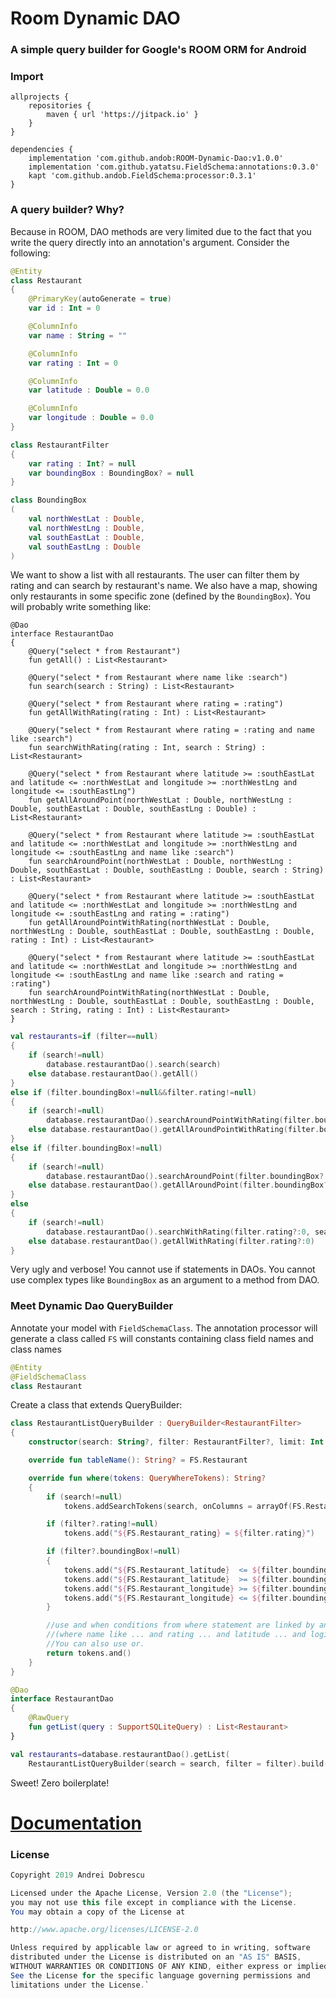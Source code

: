 # Room Dynamic DAO

### A simple query builder for Google's ROOM ORM for Android

### Import

```
allprojects {
    repositories {
        maven { url 'https://jitpack.io' }
    }
}
```
```
dependencies {
    implementation 'com.github.andob:ROOM-Dynamic-Dao:v1.0.0'
    implementation 'com.github.yatatsu.FieldSchema:annotations:0.3.0'
    kapt 'com.github.andob.FieldSchema:processor:0.3.1'
}
```

### A query builder? Why?

Because in ROOM, DAO methods are very limited due to the fact that you write the query directly into an annotation's argument. Consider the following:

```kotlin
@Entity
class Restaurant
{
    @PrimaryKey(autoGenerate = true)
    var id : Int = 0

    @ColumnInfo
    var name : String = ""

    @ColumnInfo
    var rating : Int = 0

    @ColumnInfo
    var latitude : Double = 0.0

    @ColumnInfo
    var longitude : Double = 0.0
}
```

```kotlin
class RestaurantFilter
{
    var rating : Int? = null
    var boundingBox : BoundingBox? = null
}
```

```kotlin
class BoundingBox
(
    val northWestLat : Double,
    val northWestLng : Double,
    val southEastLat : Double,
    val southEastLng : Double
)
```

We want to show a list with all restaurants. The user can filter them by rating and can search by restaurant's name. We also have a map, showing only restaurants in some specific zone (defined by the ``BoundingBox``). You will probably write something like:

```kolin
@Dao
interface RestaurantDao
{
    @Query("select * from Restaurant")
    fun getAll() : List<Restaurant>

    @Query("select * from Restaurant where name like :search")
    fun search(search : String) : List<Restaurant>

    @Query("select * from Restaurant where rating = :rating")
    fun getAllWithRating(rating : Int) : List<Restaurant>

    @Query("select * from Restaurant where rating = :rating and name like :search")
    fun searchWithRating(rating : Int, search : String) : List<Restaurant>

    @Query("select * from Restaurant where latitude >= :southEastLat and latitude <= :northWestLat and longitude >= :northWestLng and longitude <= :southEastLng")
    fun getAllAroundPoint(northWestLat : Double, northWestLng : Double, southEastLat : Double, southEastLng : Double) : List<Restaurant>

    @Query("select * from Restaurant where latitude >= :southEastLat and latitude <= :northWestLat and longitude >= :northWestLng and longitude <= :southEastLng and name like :search")
    fun searchAroundPoint(northWestLat : Double, northWestLng : Double, southEastLat : Double, southEastLng : Double, search : String) : List<Restaurant>

    @Query("select * from Restaurant where latitude >= :southEastLat and latitude <= :northWestLat and longitude >= :northWestLng and longitude <= :southEastLng and rating = :rating")
    fun getAllAroundPointWithRating(northWestLat : Double, northWestLng : Double, southEastLat : Double, southEastLng : Double, rating : Int) : List<Restaurant>

    @Query("select * from Restaurant where latitude >= :southEastLat and latitude <= :northWestLat and longitude >= :northWestLng and longitude <= :southEastLng and name like :search and rating = :rating")
    fun searchAroundPointWithRating(northWestLat : Double, northWestLng : Double, southEastLat : Double, southEastLng : Double, search : String, rating : Int) : List<Restaurant>
}
```

```kotlin
val restaurants=if (filter==null)
{
    if (search!=null)
        database.restaurantDao().search(search)
    else database.restaurantDao().getAll()
}
else if (filter.boundingBox!=null&&filter.rating!=null)
{
    if (search!=null)
        database.restaurantDao().searchAroundPointWithRating(filter.boundingBox?.northWestLat?:0.0, filter.boundingBox?.northWestLng?:0.0, filter.boundingBox?.southEastLat?:0.0, filter.boundingBox?.southEastLng?:0.0, search, filter.rating?:0)
    else database.restaurantDao().getAllAroundPointWithRating(filter.boundingBox?.northWestLat?:0.0, filter.boundingBox?.northWestLng?:0.0, filter.boundingBox?.southEastLat?:0.0, filter.boundingBox?.southEastLng?:0.0, filter.rating?:0)
}
else if (filter.boundingBox!=null)
{
    if (search!=null)
        database.restaurantDao().searchAroundPoint(filter.boundingBox?.northWestLat?:0.0, filter.boundingBox?.northWestLng?:0.0, filter.boundingBox?.southEastLat?:0.0, filter.boundingBox?.southEastLng?:0.0, search)
    else database.restaurantDao().getAllAroundPoint(filter.boundingBox?.northWestLat?:0.0, filter.boundingBox?.northWestLng?:0.0, filter.boundingBox?.southEastLat?:0.0, filter.boundingBox?.southEastLng?:0.0)
}
else
{
    if (search!=null)
        database.restaurantDao().searchWithRating(filter.rating?:0, search)
    else database.restaurantDao().getAllWithRating(filter.rating?:0)
}
```

Very ugly and verbose! You cannot use if statements in DAOs. You cannot use complex types like ``BoundingBox`` as an argument to a method from DAO.

### Meet Dynamic Dao QueryBuilder

Annotate your model with ``FieldSchemaClass``. The annotation processor will generate a class called ``FS`` will constants containing class field names and class names

```kotlin
@Entity
@FieldSchemaClass
class Restaurant
``` 

Create a class that extends QueryBuilder:

```kotlin
class RestaurantListQueryBuilder : QueryBuilder<RestaurantFilter>
{
    constructor(search: String?, filter: RestaurantFilter?, limit: Int = Int.MAX_VALUE, offset: Int = 0) : super(search, filter, limit, offset)

    override fun tableName(): String? = FS.Restaurant

    override fun where(tokens: QueryWhereTokens): String?
    {
        if (search!=null)
            tokens.addSearchTokens(search, onColumns = arrayOf(FS.Restaurant_name))

        if (filter?.rating!=null)
            tokens.add("${FS.Restaurant_rating} = ${filter.rating}")

        if (filter?.boundingBox!=null)
        {
            tokens.add("${FS.Restaurant_latitude}  <= ${filter.boundingBox?.northWestLat}")
            tokens.add("${FS.Restaurant_latitude}  >= ${filter.boundingBox?.southEastLat}")
            tokens.add("${FS.Restaurant_longitude} >= ${filter.boundingBox?.northWestLng}")
            tokens.add("${FS.Restaurant_longitude} <= ${filter.boundingBox?.southEastLng}")
        }

        //use and when conditions from where statement are linked by and keyword
        //(where name like ... and rating ... and latitude ... and logitude ...)
        //You can also use or.
        return tokens.and()
    }
}
```

```kotlin
@Dao
interface RestaurantDao
{
    @RawQuery
    fun getList(query : SupportSQLiteQuery) : List<Restaurant>
}
```

```kotlin
val restaurants=database.restaurantDao().getList(
	RestaurantListQueryBuilder(search = search, filter = filter).build())
```

Sweet! Zero boilerplate!

# [Documentation](https://github.com/andob/ROOM-Dynamic-Dao/blob/master/DOCUMENTATION.md)

### License

```java
Copyright 2019 Andrei Dobrescu

Licensed under the Apache License, Version 2.0 (the "License");
you may not use this file except in compliance with the License.
You may obtain a copy of the License at

http://www.apache.org/licenses/LICENSE-2.0

Unless required by applicable law or agreed to in writing, software
distributed under the License is distributed on an "AS IS" BASIS,
WITHOUT WARRANTIES OR CONDITIONS OF ANY KIND, either express or implied.
See the License for the specific language governing permissions and
limitations under the License.`
```

